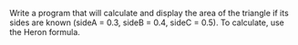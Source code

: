 Write a program that will calculate and display the area of the triangle if its sides are known (sideA = 0.3, sideB = 0.4, sideC = 0.5). To calculate, use the Heron formula.
